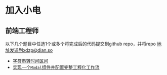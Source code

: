 # 加入小电

## 前端工程师

以下几个题目中任选1个或多个将完成后的代码提交到github repo，并将repo 地址发送到xdzp@dian.so
- [字符串转时间区间](./src/front-end/parse-string/README.md)
- [实现一个`Modal`组件并配置完整工程化工作流](./src/front-end/component/README.md)
